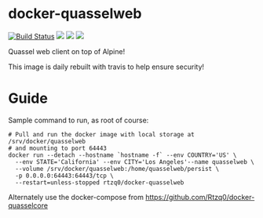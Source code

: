 # docker-quasselweb
 [![Build Status](https://travis-ci.org/Rtzq0/docker-quasselweb.svg?branch=master)](https://travis-ci.org/Rtzq0/docker-quasselweb)
 [![](https://images.microbadger.com/badges/image/rtzq0/docker-quasselweb.svg)](https://microbadger.com/images/rtzq0/docker-quasselweb "Get your own image badge on microbadger.com")
 [![](https://images.microbadger.com/badges/version/rtzq0/docker-quasselweb.svg)](https://microbadger.com/images/rtzq0/docker-quasselweb "Get your own version badge on microbadger.com")
 [![](https://images.microbadger.com/badges/commit/rtzq0/docker-quasselweb.svg)](https://microbadger.com/images/rtzq0/docker-quasselweb "Get your own commit badge on microbadger.com")

Quassel web client on top of Alpine!

This image is daily rebuilt with travis to help ensure security!

# Guide

Sample command to run, as root of course:

```shell
# Pull and run the docker image with local storage at /srv/docker/quasselweb
# and mounting to port 64443
docker run --detach --hostname `hostname -f` --env COUNTRY='US' \
  --env STATE='California' --env CITY='Los Angeles'--name quasselweb \
  --volume /srv/docker/quasselweb:/home/quasselweb/persist \
  -p 0.0.0.0:64443:64443/tcp \
  --restart=unless-stopped rtzq0/docker-quasselweb
```

Alternately use the docker-compose from https://github.com/Rtzq0/docker-quasselcore
